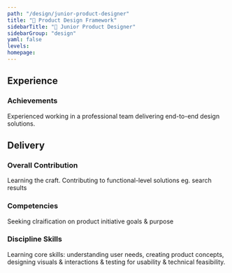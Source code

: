 ```yaml
---
path: "/design/junior-product-designer"
title: "🥐 Product Design Framework"
sidebarTitle: "🥐 Junior Product Designer"
sidebarGroup: "design"
yaml: false
levels:
homepage:
---
```

## Experience
### Achievements

Experienced working in a professional team delivering end-to-end design solutions.

## Delivery
### Overall Contribution

Learning the craft. Contributing to functional-level solutions eg. search results

### Competencies
Seeking clraification on product initiative goals & purpose


### Discipline Skills
Learning core skills: understanding user needs, creating product concepts, designing visuals & interactions & testing for usability & technical feasibility.
